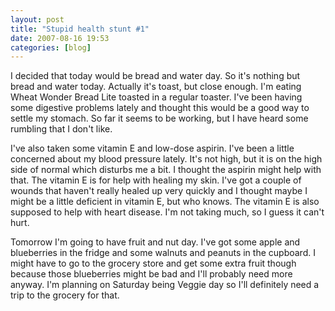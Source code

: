 ```yaml
---
layout: post
title: "Stupid health stunt #1"
date: 2007-08-16 19:53
categories: [blog]
---
```

I decided that today would be bread and water day. So it's nothing but bread and water today. Actually it's toast, but close enough. I'm eating Wheat Wonder Bread Lite toasted in a regular toaster. I've been having some digestive problems lately and thought this would be a good way to settle my stomach. So far it seems to be working, but I have heard some rumbling that I don't like.

I've also taken some vitamin E and low-dose aspirin. I've been a little concerned about my blood pressure lately. It's not high, but it is on the high side of normal which disturbs me a bit. I thought the aspirin might help with that. The vitamin E is for help with healing my skin. I've got a couple of wounds that haven't really healed up very quickly and I thought maybe I might be a little deficient in vitamin E, but who knows. The vitamin E is also supposed to help with heart disease. I'm not taking much, so I guess it can't hurt.

Tomorrow I'm going to have fruit and nut day. I've got some apple and blueberries in the fridge and some walnuts and peanuts in the cupboard. I might have to go to the grocery store and get some extra fruit though because those blueberries might be bad and I'll probably need more anyway. I'm planning on Saturday being Veggie day so I'll definitely need a trip to the grocery for that.
